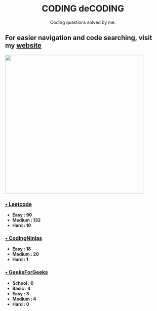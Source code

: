 <h1 align="center"> CODING deCODING </h1>

<p align="center">Coding questions solved by me.</p>

## For easier navigation and code searching, visit my [website](https://coding-decoding.vercel.app/)

<img src='https://quickchart.io/chart?c={type:%27doughnut%27,data:{labels:[%27Easy%27,%27Medium%27,%27Hard%27],datasets:[{data:[111,156,11]}]},options:{plugins:{doughnutlabel:{labels:[{text:%27282%27,color:%27red%27,font:{size:40,weight:%27bold%27}},{text:%27total%27}]},datalabels:{display:true,color:%27white%27,backgroundColor:%27black%27,borderRadius:4, font:{size:18,weight:%27bold%27}}}}}' width='450'/>

### [&bull; Leetcode](https://github.com/SaurabhKhade/CODING-deCODING/tree/master/LeetCode)
- **Easy : 90**
- **Medium : 132**
- **Hard : 10**

### [&bull; CodingNinjas](https://github.com/SaurabhKhade/CODING-deCODING/tree/master/CodingNinjas)
- **Easy : 18**
- **Medium : 20**
- **Hard : 1**

### [&bull; GeeksForGeeks](https://github.com/SaurabhKhade/CODING-deCODING/tree/master/GeeksForGeeks)
- **School : 0**
- **Basic : 4**
- **Easy : 3**
- **Medium : 4**
- **Hard : 0**
